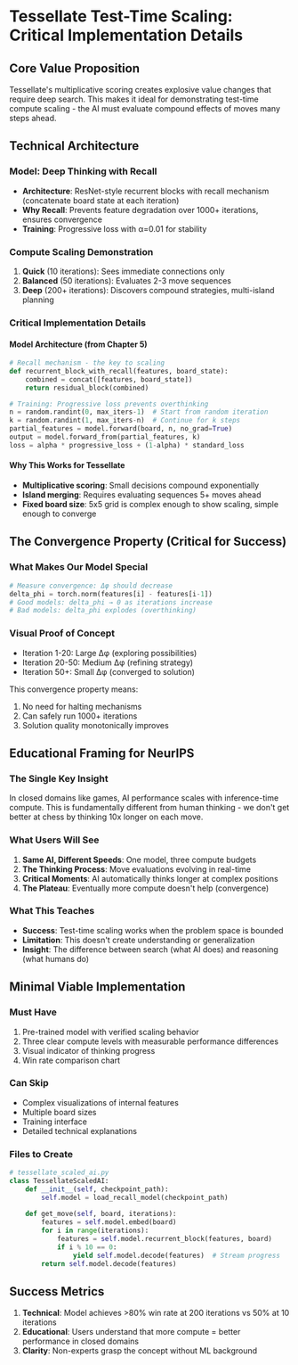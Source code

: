 # Tessellate Test-Time Scaling: Critical Implementation Details

## Core Value Proposition
Tessellate's multiplicative scoring creates explosive value changes that require deep search. This makes it ideal for demonstrating test-time compute scaling - the AI must evaluate compound effects of moves many steps ahead.

## Technical Architecture

### Model: Deep Thinking with Recall
- **Architecture**: ResNet-style recurrent blocks with recall mechanism (concatenate board state at each iteration)
- **Why Recall**: Prevents feature degradation over 1000+ iterations, ensures convergence
- **Training**: Progressive loss with α=0.01 for stability

### Compute Scaling Demonstration
1. **Quick** (10 iterations): Sees immediate connections only
2. **Balanced** (50 iterations): Evaluates 2-3 move sequences
3. **Deep** (200+ iterations): Discovers compound strategies, multi-island planning

### Critical Implementation Details

#### Model Architecture (from Chapter 5)
```python
# Recall mechanism - the key to scaling
def recurrent_block_with_recall(features, board_state):
    combined = concat([features, board_state])
    return residual_block(combined)

# Training: Progressive loss prevents overthinking
n = random.randint(0, max_iters-1)  # Start from random iteration
k = random.randint(1, max_iters-n)  # Continue for k steps
partial_features = model.forward(board, n, no_grad=True)
output = model.forward_from(partial_features, k)
loss = alpha * progressive_loss + (1-alpha) * standard_loss
```

#### Why This Works for Tessellate
- **Multiplicative scoring**: Small decisions compound exponentially
- **Island merging**: Requires evaluating sequences 5+ moves ahead
- **Fixed board size**: 5x5 grid is complex enough to show scaling, simple enough to converge

## The Convergence Property (Critical for Success)

### What Makes Our Model Special
```python
# Measure convergence: Δφ should decrease
delta_phi = torch.norm(features[i] - features[i-1])
# Good models: delta_phi → 0 as iterations increase
# Bad models: delta_phi explodes (overthinking)
```

### Visual Proof of Concept
- Iteration 1-20: Large Δφ (exploring possibilities)
- Iteration 20-50: Medium Δφ (refining strategy)  
- Iteration 50+: Small Δφ (converged to solution)

This convergence property means:
1. No need for halting mechanisms
2. Can safely run 1000+ iterations
3. Solution quality monotonically improves

## Educational Framing for NeurIPS

### The Single Key Insight
In closed domains like games, AI performance scales with inference-time compute. This is fundamentally different from human thinking - we don't get better at chess by thinking 10x longer on each move.

### What Users Will See
1. **Same AI, Different Speeds**: One model, three compute budgets
2. **The Thinking Process**: Move evaluations evolving in real-time
3. **Critical Moments**: AI automatically thinks longer at complex positions
4. **The Plateau**: Eventually more compute doesn't help (convergence)

### What This Teaches
- **Success**: Test-time scaling works when the problem space is bounded
- **Limitation**: This doesn't create understanding or generalization
- **Insight**: The difference between search (what AI does) and reasoning (what humans do)

## Minimal Viable Implementation

### Must Have
1. Pre-trained model with verified scaling behavior
2. Three clear compute levels with measurable performance differences
3. Visual indicator of thinking progress
4. Win rate comparison chart

### Can Skip
- Complex visualizations of internal features
- Multiple board sizes
- Training interface
- Detailed technical explanations

### Files to Create
```python
# tessellate_scaled_ai.py
class TessellateScaledAI:
    def __init__(self, checkpoint_path):
        self.model = load_recall_model(checkpoint_path)
    
    def get_move(self, board, iterations):
        features = self.model.embed(board)
        for i in range(iterations):
            features = self.model.recurrent_block(features, board)
            if i % 10 == 0:
                yield self.model.decode(features)  # Stream progress
        return self.model.decode(features)
```

## Success Metrics
1. **Technical**: Model achieves >80% win rate at 200 iterations vs 50% at 10 iterations
2. **Educational**: Users understand that more compute = better performance in closed domains
3. **Clarity**: Non-experts grasp the concept without ML background